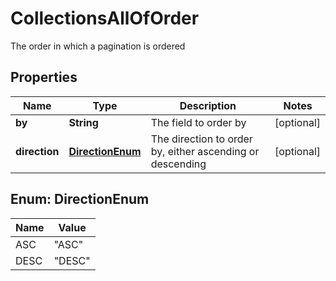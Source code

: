 

# CollectionsAllOfOrder

The order in which a pagination is ordered

## Properties

| Name | Type | Description | Notes |
|------------ | ------------- | ------------- | -------------|
|**by** | **String** | The field to order by |  [optional] |
|**direction** | [**DirectionEnum**](#DirectionEnum) | The direction to order by, either ascending or descending |  [optional] |



## Enum: DirectionEnum

| Name | Value |
|---- | -----|
| ASC | &quot;ASC&quot; |
| DESC | &quot;DESC&quot; |



